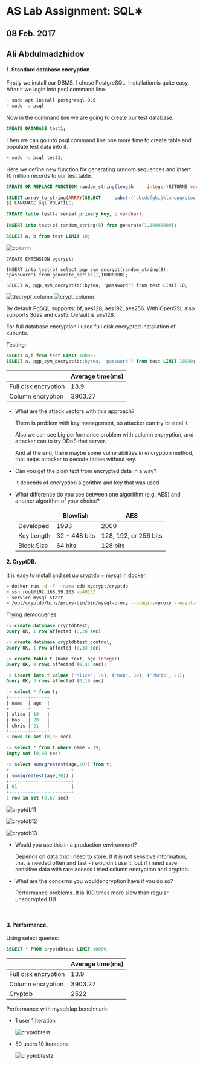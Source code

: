 # **AS Lab Assignment: SQL∗**

## 08 Feb. 2017

## **Ali Abdulmadzhidov**

#### **1. Standard database encryption.**

Firstly we install our DBMS. I chose PostgreSQL. Installation is quite easy. After it we login into psql command line.

```bash
~ sudo apt install postgresql-9.5
~ sudo -u psql
```
Now in the command line we are going to create our test database.

```sql
CREATE DATABASE test1;
```

Then we can go into psql command line one more time to create table and populate test data into it.

```bash
~ sudo -u psql test1;
```
Here we define new function for generating random sequences and insert 10 million records to our test table.

```sql
CREATE OR REPLACE FUNCTION random_string(length 	integer)RETURNS varchar AS $$

SELECT array_to_string(ARRAY(SELECT 	substr('abcdefghijklmnopqrstuv', trunc(random()*21+1)::int,1) FROM generate_series(1,$1)),'') 
$$ LANGUAGE sql VOLATILE;

CREATE table test(a serial primary key, b varchar);
	
INSERT into test(b) random_string(8) from generate(1,10000000);	

SELECT a, b from test LIMIT 10;
```

 ![column](/home/mrzizik/screenshots/column.png)



```plsql
CREATE EXTENSION pgcrypt;

INSERT into test(b) select pgp_sym_encrypt(random_string(8), 'password') from generate_series(1,10000000);

SELECT a, pgp_sym_decrypt(b::bytea, 'password') from test LIMIT 10;
```

 ![decrypt_column](/home/mrzizik/screenshots/decrypt_column.png) ![crypt_column](/home/mrzizik/screenshots/crypt_column.png)



By default PgSQL supports: bf, aes128, aes192, aes256. With OpenSSL also supports 3des and cast5.
Default is aes128.

For full database encryption i used full disk encrypted installation of xubuntu.

Testing:

```sql
SELECT a,b from test LIMIT 10000;
SELECT a, pgp_sym_decrypt(b::bytea, 'password') from test LIMIT 10000;
```



|                      | Average time(ms) |
| -------------------- | ---------------- |
| Full disk encryption | 13.9             |
| Column encryption    | 3903.27          |

* What are the attack vectors with this approach?

  There is problem with key management, so attacker can try to steal it.

  Also we can see big performance problem with column encryption, and attacker can to try DDoS that server.

  And at the end, there maybe some vulnerabilities in encryption method, that helps attacker to decode tables without key.

* Can you get the plain text from encrypted data in a way?

  It depends of encryption algorithm and key that was used

* What difference do you see between one algorithm (e.g. AES) and another algorithm of your choice?

  |            | Blowfish      | AES                   |
  | ---------- | ------------- | --------------------- |
  | Developed  | 1993          | 2000                  |
  | Key Length | 32 - 448 bits | 128, 192, or 256 bits |
  | Block Size | 64 bits       | 128 bits              |



#### **2. CryptDB.**

It is easy to install and set up cryptdb + mysql in docker.

```bash
~ docker run -d -P --name cdb mycrypt/cryptdb
~ ssh root@192.168.59.103 -p49153
~ service mysql start
~ /opt/cryptdb/bins/proxy-bin/bin/mysql-proxy --plugins=proxy --event-threads=4 --max-open-files=1024 --proxy-lua-script=$EDBDIR/mysqlproxy/wrapper.lua --proxy-address=0.0.0.0:3307 --proxy-b-addresses=127.0.0.1:3306

```

Trying demoqueries

```sql
-> create database cryptdbtest;
Query OK, 1 row affected (0,26 sec)

-> create database cryptdbtest_control;
Query OK, 1 row affected (0,33 sec)

-> create table t (name text, age integer)
Query OK, 0 rows affected (0,41 sec);

-> insert into t values ('alice', 19), ('bob', 20), ('chris', 21);
Query OK, 3 rows affected (0,19 sec)

-> select * from t;
+-------+------+
| name  | age  |
+-------+------+
| alice | 19   |
| bob   | 20   |
| chris | 21   |
+-------+------+
3 rows in set (0,10 sec)

-> select * from t where name = 19;
Empty set (0,60 sec)

-> select sum(greatest(age,20)) from t;
+-----------------------+
| sum(greatest(age,20)) |
+-----------------------+
| 61                    |
+-----------------------+
1 row in set (0,67 sec)

```

 ![cryptdb11](/home/mrzizik/screenshots/cryptdb11.png)

 ![cryptdb12](/home/mrzizik/screenshots/cryptdb12.png)

 ![cryptdb13](/home/mrzizik/screenshots/cryptdb13.png)

* Would you use this in a production environment?

  Depends on data that i need to store. If it is not sensitive information, that is needed often and fast - i wouldn't use it, but if i need save sensitive data with rare access i tried column encryption and cryptdb.

* What are the concerns you wouldencryption have if you do so?

  Performance problems. It is 100 times more slow than regular unencrypted DB. 

  ​

#### **3. Performance.**

Using select queries:

```sql
SELECT * FROM cryptdbtest LIMIT 10000;
```

|                      | Average time(ms) |
| -------------------- | ---------------- |
| Full disk encryption | 13.9             |
| Column encryption    | 3903.27          |
| Cryptdb              | 2522             |

Performance with mysqlslap benchmark: 

* 1 user 1 iteration

  ![cryptdbtest](/home/mrzizik/screenshots/cryptdbtest.png)

* 50 users 10 iterations

  ![cryptdbtest2](/home/mrzizik/screenshots/cryptdbtest2.png)